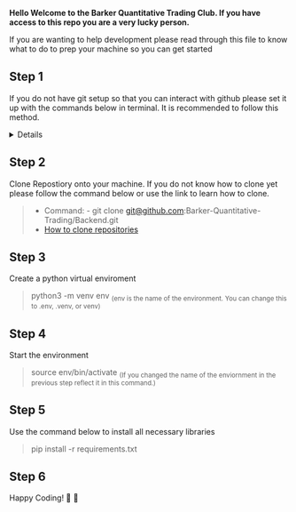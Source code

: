 **Hello Welcome to the Barker Quantitative Trading Club.
If you have access to this repo you are a very lucky person.**

If you are wanting to help development please read through this file to know what to do to prep your 
machine so you can get started

Step 1
--
If you do not have git setup so that you can interact with github please set it up with the commands below in terminal. It is recommended to follow this method.
<details>
  1. Enter command:
     - `ssh-keygen -t ed25519 -C "your_email@example.com"`
     - Press enter for all prompts

  2. Copy your public key:
     - `pbcopy < ~/.ssh/id_ed25519.pub`

  3. Add SSH key to GitHub:
     - Go to [this page](https://github.com/settings/keys)
     - Click **"New SSH Key"**
     - Paste the copied key and save

  4. Verify your connection:
     - `ssh -T git@github.com`
</details>

Step 2
--
Clone Repostiory onto your machine.
If you do not know how to clone yet please follow the command below or use the link to learn how to clone.
> - Command:
        - git clone git@github.com:Barker-Quantitative-Trading/Backend.git
> - [How to clone repositories](https://docs.github.com/en/repositories/creating-and-managing-repositories/cloning-a-repository)

Step 3
--
Create a python virtual enviroment
> python3 -m venv env <sub> (env is the name of the environment. You can change this to .env, .venv, or venv) </sub>

Step 4
--
Start the environment
> source env/bin/activate <sub> (If you changed the name of the enviornment in the previous step reflect it in this command.) </sub>

Step 5
--
Use the command below to install all necessary libraries
> pip install -r requirements.txt

Step 6
--
Happy Coding! :rocket: :rocket:


